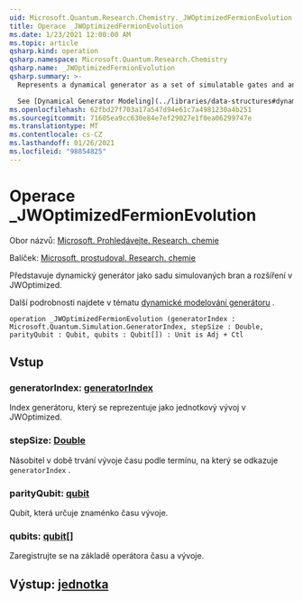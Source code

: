 ```yaml
---
uid: Microsoft.Quantum.Research.Chemistry._JWOptimizedFermionEvolution
title: Operace _JWOptimizedFermionEvolution
ms.date: 1/23/2021 12:00:00 AM
ms.topic: article
qsharp.kind: operation
qsharp.namespace: Microsoft.Quantum.Research.Chemistry
qsharp.name: _JWOptimizedFermionEvolution
qsharp.summary: >-
  Represents a dynamical generator as a set of simulatable gates and an expansion in the JWOptimized basis.

  See [Dynamical Generator Modeling](../libraries/data-structures#dynamical-generator-modeling) for more details.
ms.openlocfilehash: 62fbd27f703a17a547d94e61c7a4981230a4b251
ms.sourcegitcommit: 71605ea9cc630e84e7ef29027e1f0ea06299747e
ms.translationtype: MT
ms.contentlocale: cs-CZ
ms.lasthandoff: 01/26/2021
ms.locfileid: "98854825"
---
```

# <a name="_jwoptimizedfermionevolution-operation"></a>Operace _JWOptimizedFermionEvolution

Obor názvů: [Microsoft. Prohledávejte. Research. chemie](xref:Microsoft.Quantum.Research.Chemistry)

Balíček: [Microsoft. prostudoval. Research. chemie](https://nuget.org/packages/Microsoft.Quantum.Research.Chemistry)


Představuje dynamický generátor jako sadu simulovaných bran a rozšíření v JWOptimized.

Další podrobnosti najdete v tématu [dynamické modelování generátoru](../libraries/data-structures#dynamical-generator-modeling) .

```qsharp
operation _JWOptimizedFermionEvolution (generatorIndex : Microsoft.Quantum.Simulation.GeneratorIndex, stepSize : Double, parityQubit : Qubit, qubits : Qubit[]) : Unit is Adj + Ctl
```


## <a name="input"></a>Vstup

### <a name="generatorindex--generatorindex"></a>generatorIndex: [generatorIndex](xref:Microsoft.Quantum.Simulation.GeneratorIndex)

Index generátoru, který se reprezentuje jako jednotkový vývoj v JWOptimized.


### <a name="stepsize--double"></a>stepSize: [Double](xref:microsoft.quantum.lang-ref.double)

Násobitel v době trvání vývoje času podle termínu, na který se odkazuje `generatorIndex` .


### <a name="parityqubit--qubit"></a>parityQubit: [qubit](xref:microsoft.quantum.lang-ref.qubit)

Qubit, která určuje znaménko času vývoje.


### <a name="qubits--qubit"></a>qubits: [qubit](xref:microsoft.quantum.lang-ref.qubit)[]

Zaregistrujte se na základě operátora času a vývoje.



## <a name="output--unit"></a>Výstup: [jednotka](xref:microsoft.quantum.lang-ref.unit)

